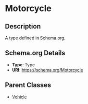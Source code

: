 # Motorcycle

## Description
A type defined in Schema.org.

## Schema.org Details
- **Type**: Type
- **URI**: https://schema.org/Motorcycle

## Parent Classes
- [Vehicle](../Vehicle.md)

